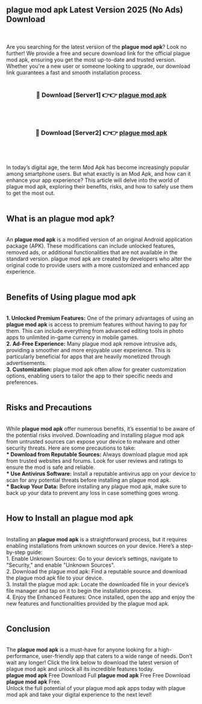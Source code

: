 ## plague mod apk Latest Version 2025 (No Ads) Download
<br><br>
Are you searching for the latest version of the <strong>plague mod apk</strong>? Look no further! We provide a free and secure download link for the official plague mod apk, ensuring you get the most up-to-date and trusted version. Whether you're a new user or someone looking to upgrade, our download link guarantees a fast and smooth installation process.
<br>
<br>
<div align="center">
<h3>🔴 Download [Server1] 👉👉 <a href="https://modyolo.store/plague_mod_apk">plague mod apk</a></h3><br>
<br>
<h3>🔴 Download [Server2] 👉👉 <a href="https://modyolo.store/plague_mod_apk">plague mod apk</a></h3><br>
</div>
<br>
<br>
In today’s digital age, the term Mod Apk has become increasingly popular among smartphone users. But what exactly is an Mod Apk, and how can it enhance your app experience? This article will delve into the world of plague mod apk, exploring their benefits, risks, and how to safely use them to get the most out.
<br>
<br>
<h2>What is an plague mod apk?</h2>
<br>
An <strong>plague mod apk</strong> is a modified version of an original Android application package (APK). These modifications can include unlocked features, removed ads, or additional functionalities that are not available in the standard version. plague mod apk are created by developers who alter the original code to provide users with a more customized and enhanced app experience.
<br>
<br>
<h2>Benefits of Using plague mod apk</h2>
<br>
<strong> 1. Unlocked Premium Features:</strong> One of the primary advantages of using an <strong>plague mod apk</strong> is access to premium features without having to pay for them. This can include everything from advanced editing tools in photo apps to unlimited in-game currency in mobile games.
<br>
<strong> 2. Ad-Free Experience:</strong> Many plague mod apk remove intrusive ads, providing a smoother and more enjoyable user experience. This is particularly beneficial for apps that are heavily monetized through advertisements.
<br>
<strong> 3. Customization:</strong> plague mod apk often allow for greater customization options, enabling users to tailor the app to their specific needs and preferences.
<br>
<br>
<h2>Risks and Precautions</h2>
<br>
While <strong>plague mod apk</strong> offer numerous benefits, it’s essential to be aware of the potential risks involved. Downloading and installing plague mod apk from untrusted sources can expose your device to malware and other security threats. Here are some precautions to take:
<br>
<strong> * Download from Reputable Sources:</strong> Always download plague mod apk from trusted websites and forums. Look for user reviews and ratings to ensure the mod is safe and reliable.
<br>
<strong> * Use Antivirus Software:</strong> Install a reputable antivirus app on your device to scan for any potential threats before installing an plague mod apk.
<br>
<strong> * Backup Your Data:</strong> Before installing any plague mod apk, make sure to back up your data to prevent any loss in case something goes wrong.
<br>
<br>
<h2>How to Install an plague mod apk</h2>
<br>
Installing an <strong>plague mod apk</strong> is a straightforward process, but it requires enabling installations from unknown sources on your device. Here’s a step-by-step guide:
<br>
 1. Enable Unknown Sources: Go to your device’s settings, navigate to "Security," and enable "Unknown Sources".
<br>
 2. Download the plague mod apk: Find a reputable source and download the plague mod apk file to your device.
<br>
 3. Install the plague mod apk: Locate the downloaded file in your device’s file manager and tap on it to begin the installation process.
<br>
 4. Enjoy the Enhanced Features: Once installed, open the app and enjoy the new features and functionalities provided by the plague mod apk.
<br>
<br>
<h2><strong>Conclusion</strong></h2>
<br>
The <strong>plague mod apk</strong> is a must-have for anyone looking for a high-performance, user-friendly app that caters to a wide range of needs. Don’t wait any longer! Click the link below to download the latest version of plague mod apk and unlock all its incredible features today.
<br>
<strong>plague mod apk</strong> Free Download Full <strong>plague mod apk</strong> Free Free Download <strong>plague mod apk</strong> Free.
<br>
Unlock the full potential of your plague mod apk apps today with plague mod apk and take your digital experience to the next level!

